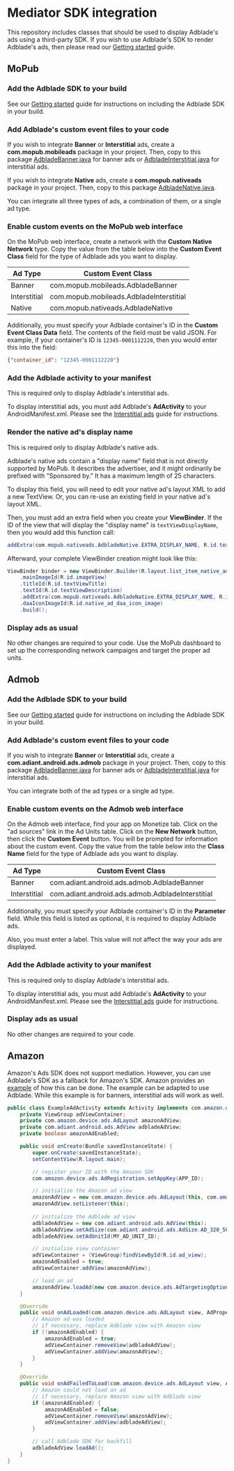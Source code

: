 # Mediator SDK integration

This repository includes classes that should be used to display Adblade's ads using a third-party SDK. If you wish to use Adblade's SDK to render Adblade's ads, then please read our [Getting started](https://github.com/adiant/android-sdk-example/wiki/Getting-started) guide.

## MoPub

### Add the Adblade SDK to your build

See our [Getting started](https://github.com/adiant/android-sdk-example/wiki/Getting-started) guide for instructions on including the Adblade SDK in your build.

### Add Adblade's custom event files to your code

If you wish to integrate **Banner** or **Interstitial** ads, create a **com.mopub.mobileads** package in your project. Then, copy to this package [AdbladeBanner.java](https://github.com/adiant/android-sdk-mediation/blob/master/src/main/java/com/mopub/mobileads/AdbladeBanner.java) for banner ads or [AdbladeInterstitial.java](https://github.com/adiant/android-sdk-mediation/blob/master/src/main/java/com/mopub/mobileads/AdbladeInterstitial.java) for interstitial ads.

If you wish to integrate **Native** ads, create a **com.mopub.nativeads** package in your project. Then, copy to this package [AdbladeNative.java](https://github.com/adiant/android-sdk-mediation/blob/master/src/main/java/com/mopub/nativeads/AdbladeNative.java).

You can integrate all three types of ads, a combination of them, or a single ad type.

### Enable custom events on the MoPub web interface

On the MoPub web interface, create a network with the **Custom Native Network** type. Copy the value from the table below into the **Custom Event Class** field for the type of Adblade ads you want to display.

Ad Type      | Custom Event Class
------------ | ------------------
Banner       | com.mopub.mobileads.AdbladeBanner
Interstitial | com.mopub.mobileads.AdbladeInterstitial
Native       | com.mopub.nativeads.AdbladeNative

Additionally, you must specify your Adblade container's ID in the **Custom Event Class Data** field. The contents of the field must be valid JSON. For example, if your container's ID is `12345-0001112220`, then you would enter this into the field:

```json
{"container_id": "12345-0001112220"}
```

### Add the Adblade activity to your manifest

This is required only to display Adblade's interstitial ads.

To display interstitial ads, you must add Adblade's **AdActivity** to your AndroidManifest.xml. Please see the [Interstitial ads](https://github.com/adiant/android-sdk-example/wiki/Interstitial-ads) guide for instructions.

### Render the native ad's display name

This is required only to display Adblade's native ads.

Adblade's native ads contain a "display name" field that is not directly supported by MoPub. It describes the advertiser, and it might ordinarily be prefixed with "Sponsored by." It has a maximum length of 25 characters.

To display this field, you will need to edit your native ad's layout XML to add a new TextView. Or, you can re-use an existing field in your native ad's layout XML.

Then, you must add an extra field when you create your **ViewBinder**. If the ID of the view that will display the "display name" is `textViewDisplayName`, then you would add this function call:

```java
addExtra(com.mopub.nativeads.AdbladeNative.EXTRA_DISPLAY_NAME, R.id.textViewDisplayName)
```

Afterward, your complete ViewBinder creation might look like this:

```java
ViewBinder binder = new ViewBinder.Builder(R.layout.list_item_native_ad)
    .mainImageId(R.id.imageView)
    .titleId(R.id.textViewTitle)
    .textId(R.id.textViewDescription)
    .addExtra(com.mopub.nativeads.AdbladeNative.EXTRA_DISPLAY_NAME, R.id.textViewDisplayName)
    .daaIconImageId(R.id.native_ad_daa_icon_image)
    .build();
```

### Display ads as usual

No other changes are required to your code. Use the MoPub dashboard to set up the corresponding network campaigns and target the proper ad units.

## Admob
### Add the Adblade SDK to your build

See our [Getting started](https://github.com/adiant/android-sdk-example/wiki/Getting-started) guide for instructions on including the Adblade SDK in your build.

### Add Adblade's custom event files to your code

If you wish to integrate **Banner** or **Interstitial** ads, create a **com.adiant.android.ads.admob** package in your project. Then, copy to this package [AdbladeBanner.java](https://github.com/adiant/android-sdk-mediation/blob/master/src/main/java/com/adiant/android/ads/admob/AdbladeBanner.java) for banner ads or [AdbladeInterstitial.java](https://github.com/adiant/android-sdk-mediation/blob/master/src/main/java/com/adiant/android/ads/admob/AdbladeInterstitial.java) for interstitial ads.

You can integrate both of the ad types or a single ad type.

### Enable custom events on the Admob web interface

On the Admob web interface, find your app on Monetize tab. Click on the "ad sources" link in the Ad Units table. Click on the **New Network** button, then click the **Custom Event** button. You will be prompted for information about the custom event. Copy the value from the table below into the **Class Name** field for the type of Adblade ads you want to display.

Ad Type      | Custom Event Class
------------ | ------------------
Banner       | com.adiant.android.ads.admob.AdbladeBanner
Interstitial | com.adiant.android.ads.admob.AdbladeInterstitial

Additionally, you must specify your Adblade container's ID in the **Parameter** field. While this field is listed as optional, it is required to display Adblade ads.

Also, you must enter a label. This value will not affect the way your ads are displayed.

### Add the Adblade activity to your manifest

This is required only to display Adblade's interstitial ads.

To display interstitial ads, you must add Adblade's **AdActivity** to your AndroidManifest.xml. Please see the [Interstitial ads](https://github.com/adiant/android-sdk-example/wiki/Interstitial-ads) guide for instructions.

### Display ads as usual

No other changes are required to your code.

## Amazon

Amazon's Ads SDK does not support mediation. However, you can use Adblade's SDK as a fallback for Amazon's SDK. Amazon provides an [example](https://developer.amazon.com/public/apis/earn/mobile-ads/docs/with-other-sdks) of how this can be done. The example can be adapted to use Adblade. While this example is for banners, interstitial ads will work as well.

```java
public class ExampleAdActivity extends Activity implements com.amazon.device.ads.AdListener
    private ViewGroup adViewContainer;
    private com.amazon.device.ads.AdLayout amazonAdView;
    private com.adiant.android.ads.AdView adbladeAdView;
    private boolean amazonAdEnabled;

    public void onCreate(Bundle savedInstanceState) {
        super.onCreate(savedInstanceState);
        setContentView(R.layout.main);

        // register your ID with the Amazon SDK
        com.amazon.device.ads.AdRegistration.setAppKey(APP_ID);

        // initialize the Amazon ad view
        amazonAdView = new com.amazon.device.ads.AdLayout(this, com.amazon.device.ads.AdSize.SIZE_320x50);
        amazonAdView.setListener(this);
        
        // initialize the Adblade ad view
        adbladeAdView = new com.adiant.android.ads.AdView(this);      
        adbladeAdView.setAdSize(com.adiant.android.ads.AdSize.AD_320_50);
        adbladeAdView.setAdUnitId(MY_AD_UNIT_ID);

        // initialize view container
        adViewContainer = (ViewGroup)findViewById(R.id.ad_view);
        amazonAdEnabled = true;
        adViewContainer.addView(amazonAdView);

        // load an ad
        amazonAdView.loadAd(new com.amazon.device.ads.AdTargetingOptions());
    }

    @Override
    public void onAdLoaded(com.amazon.device.ads.AdLayout view, AdProperties adProperties) {
        // Amazon ad was loaded
        // if necessary, replace Adblade view with Amazon view
        if (!amazonAdEnabled) {
            amazonAdEnabled = true;
            adViewContainer.removeView(adbladeAdView);
            adViewContainer.addView(amazonAdView);
        }
    }

    @Override
    public void onAdFailedToLoad(com.amazon.device.ads.AdLayout view, AdError error) {
        // Amazon could not load an ad
        // if necessary, replace Amazon view with Adblade view
        if (amazonAdEnabled) {
            amazonAdEnabled = false;
            adViewContainer.removeView(amazonAdView);
            adViewContainer.addView(adbladeAdView);
        }

        // call Adblade SDK for backfill
        adbladeAdView.loadAd();
    }
}
```